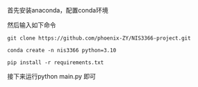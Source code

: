 首先安装anaconda，配置conda环境

然后输入如下命令

```
git clone https://github.com/phoenix-ZY/NIS3366-project.git

conda create -n nis3366 python=3.10

pip install -r requirements.txt
```

接下来运行python main.py 即可